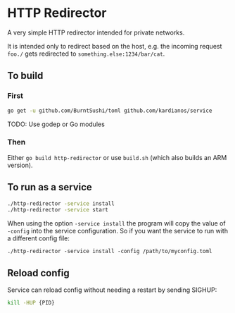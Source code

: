 # HTTP Redirector

A very simple HTTP redirector intended for private networks.

It is intended only to redirect based on the host, e.g. the incoming request `foo./` gets redirected to `something.else:1234/bar/cat`.

## To build

### First

```bash
go get -u github.com/BurntSushi/toml github.com/kardianos/service
```

TODO: Use godep or Go modules

### Then

Either `go build http-redirector` or use `build.sh` (which also builds an ARM version).

## To run as a service

```bash
./http-redirector -service install
./http-redirector -service start
```

When using the option `-service install` the program will copy the value of `-config` into the service configuration. So if you want the service to run with a different config file:

```
./http-redirector -service install -config /path/to/myconfig.toml
```

## Reload config

Service can reload config without needing a restart by sending SIGHUP:

```bash
kill -HUP {PID}
```
